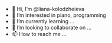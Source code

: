 - 👋 Hi, I’m @liana-kolodzheieva
- 👀 I’m interested in piano, programming
- 🌱 I’m currently learning ...
- 💞️ I’m looking to collaborate on ...
- 📫 How to reach me ...

<!---
liana-kolodzheieva/liana-kolodzheieva is a ✨ special ✨ repository because its `README.md` (this file) appears on your GitHub profile.
You can click the Preview link to take a look at your changes.
--->
